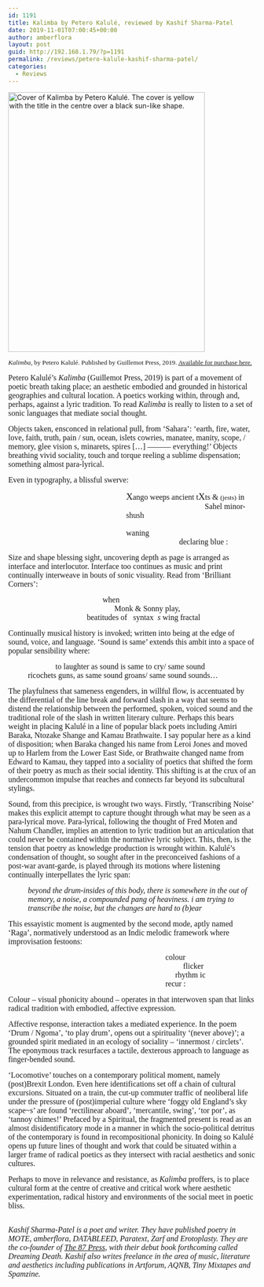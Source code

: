 ```yaml
---
id: 1191
title: Kalimba by Petero Kalulé, reviewed by Kashif Sharma-Patel
date: 2019-11-01T07:00:45+00:00
author: amberflora
layout: post
guid: http://192.168.1.79/?p=1191
permalink: /reviews/petero-kalule-kashif-sharma-patel/
categories:
  - Reviews
---
```

<img loading="lazy" class="aligncenter wp-image-1194" src="http://amberflora.com/wp-content/uploads/2019/11/Kalimbacoverweb.jpg" alt="Cover of Kalimba by Petero Kalulé. The cover is yellow with the title in the centre over a black sun-like shape." width="400" height="529" srcset="https://www.amberflora.com/wp-content/uploads/2019/11/Kalimbacoverweb.jpg 1500w, https://www.amberflora.com/wp-content/uploads/2019/11/Kalimbacoverweb-227x300.jpg 227w, https://www.amberflora.com/wp-content/uploads/2019/11/Kalimbacoverweb-768x1015.jpg 768w, https://www.amberflora.com/wp-content/uploads/2019/11/Kalimbacoverweb-775x1024.jpg 775w" sizes="(max-width: 400px) 100vw, 400px" />

<p style="text-align: left;">
  <span style="font-size: 10pt; font-family: georgia, palatino, serif;"><em>Kalimba</em>, by Petero Kalulé. Published by Guillemot Press, 2019. <a href="https://www.guillemotpress.co.uk/poetry/petero-kalul">Available for purchase here.</a></span>
</p>

<span style="font-family: georgia, palatino, serif; font-size: 12pt;">Petero Kalulé’s <em>Kalimba</em> (Guillemot Press, 2019) is part of a movement of poetic breath taking place; an aesthetic embodied and grounded in historical geographies and cultural location. A poetics working within, through and, perhaps, against a lyric tradition. To read <em>Kalimba</em> is really to listen to a set of sonic languages that mediate social thought.</span>

<span style="font-family: georgia, palatino, serif; font-size: 12pt;">Objects taken, ensconced in relational pull, from ‘Sahara’: ‘earth, fire, water, love, faith, truth, pain / sun, ocean, islets cowries, manatee, manity, scope, / memory, glee vision s, minarets, spires [&#8230;] –––––– everything!’ Objects breathing vivid sociality, touch and torque reeling a sublime dispensation; something almost para-lyrical.</span>

<span style="font-family: georgia, palatino, serif; font-size: 12pt;">Even in typography, a blissful swerve:</span>

<p style="padding-left: 240px;">
  <span style="font-family: georgia, palatino, serif; font-size: 12pt;"><span style="font-size: 14pt;">X</span>ango weeps ancient t<span style="font-size: 14pt;">X</span>ts & <span style="font-size: 10pt;">(jests)</span> in</span><br /> <span style="font-family: georgia, palatino, serif; font-size: 12pt;">&nbsp; &nbsp; &nbsp; &nbsp; &nbsp; &nbsp; &nbsp; &nbsp; &nbsp; &nbsp; &nbsp; &nbsp; &nbsp; &nbsp; &nbsp; &nbsp; &nbsp; &nbsp; &nbsp; &nbsp; Sahel minor-shush</span><br /> <span style="font-family: georgia, palatino, serif; font-size: 12pt;">&nbsp; &nbsp; &nbsp; &nbsp; &nbsp; &nbsp; &nbsp; &nbsp; &nbsp; &nbsp; &nbsp; &nbsp; &nbsp; &nbsp; &nbsp; &nbsp; &nbsp; &nbsp; &nbsp; &nbsp; &nbsp; &nbsp; &nbsp; &nbsp; &nbsp; &nbsp; &nbsp; &nbsp; &nbsp; &nbsp; &nbsp; &nbsp; &nbsp; waning</span><br /> <span style="font-family: georgia, palatino, serif; font-size: 12pt;">&nbsp; &nbsp; &nbsp; &nbsp; &nbsp; &nbsp; &nbsp; &nbsp; &nbsp; &nbsp; &nbsp; &nbsp; &nbsp; &nbsp;declaring blue :</span>
</p>

<span style="font-family: georgia, palatino, serif; font-size: 12pt;">Size and shape blessing sight, uncovering depth as page is arranged as interface and interlocutor. Interface too continues as music and print continually interweave in bouts of sonic visuality. Read from ‘Brilliant Corners’:</span>

<p style="padding-left: 160px;">
  <span style="font-family: georgia, palatino, serif; font-size: 12pt;">&nbsp; &nbsp; &nbsp; &nbsp; when</span><br /> <span style="font-family: georgia, palatino, serif; font-size: 12pt;">&nbsp; &nbsp; &nbsp; &nbsp; &nbsp; &nbsp; &nbsp; Monk & Sonny play,</span><br /> <span style="font-family: georgia, palatino, serif; font-size: 12pt;">beatitudes of &nbsp; syntax &nbsp;<em>s</em> wing fractal</span>
</p>

<span style="font-family: georgia, palatino, serif; font-size: 12pt;">Continually musical history is invoked; written into being at the edge of sound, voice, and language. ‘Sound is same’ extends this ambit into a space of popular sensibility where:</span>

<p style="padding-left: 40px;">
  <span style="font-family: georgia, palatino, serif; font-size: 12pt;">&nbsp; &nbsp; &nbsp; &nbsp; &nbsp; &nbsp; &nbsp; to laughter as sound is same to cry/ same sound</span><br /> <span style="font-family: georgia, palatino, serif; font-size: 12pt;">ricochets guns, as same sound groans/ same sound sounds…</span>
</p>

<span style="font-family: georgia, palatino, serif; font-size: 12pt;">The playfulness that sameness engenders, in willful flow, is accentuated by the differential of the line break and forward slash in a way that seems to distend the relationship between the performed, spoken, voiced sound and the traditional role of the slash in written literary culture. Perhaps this bears weight in placing Kalulé in a line of popular black poets including Amiri Baraka, Ntozake Shange and Kamau Brathwaite. I say popular here as a kind of disposition; when Baraka changed his name from Leroi Jones and moved up to Harlem from the Lower East Side, or Brathwaite changed name from Edward to Kamau, they tapped into a sociality of poetics that shifted the form of their poetry as much as their social identity. This shifting is at the crux of an undercommon impulse that reaches and connects far beyond its subcultural stylings.</span>

<span style="font-family: georgia, palatino, serif; font-size: 12pt;">Sound, from this precipice, is wrought two ways. Firstly, ‘Transcribing Noise’ makes this explicit attempt to capture thought through what may be seen as a para-lyrical move. Para-lyrical, following the thought of Fred Moten and Nahum Chandler, implies an attention to lyric tradition but an articulation that could never be contained within the normative lyric subject. This, then, is the tension that poetry as knowledge production is wrought within. Kalulé’s condensation of thought, so sought after in the preconceived fashions of a post-war avant-garde, is played through its motions where listening continually interpellates the lyric span:</span>

<p style="padding-left: 40px;">
  <span style="font-family: georgia, palatino, serif; font-size: 12pt;"><em>beyond the drum-insides of this body, there is somewhere in the out of memory, a noise, a compounded pang of heaviness. i am trying to transcribe the noise, but the changes are hard to (b)ear</em></span>
</p>

<span style="font-family: georgia, palatino, serif; font-size: 12pt;">This essayistic moment is augmented by the second mode, aptly named ‘Raga’, normatively understood as an Indic melodic framework where improvisation festoons:</span>

<p style="padding-left: 320px;">
  <span style="font-family: georgia, palatino, serif; font-size: 12pt;">colour</span><br /> <span style="font-family: georgia, palatino, serif; font-size: 12pt;">&nbsp; &nbsp; &nbsp; &nbsp; &nbsp;flicker</span><br /> <span style="font-family: georgia, palatino, serif; font-size: 12pt;">&nbsp; &nbsp; &nbsp;rhythm ic</span><br /> <span style="font-family: georgia, palatino, serif; font-size: 12pt;">recur :</span>
</p>

<span style="font-family: georgia, palatino, serif; font-size: 12pt;">Colour – visual phonicity abound – operates in that interwoven span that links radical tradition with embodied, affective expression.</span>

<span style="font-family: georgia, palatino, serif; font-size: 12pt;">Affective response, interaction takes a mediated experience. In the poem ‘Drum / Ngoma’, ‘to play drum’, opens out a spirituality ‘(never above)’; a grounded spirit mediated in an ecology of sociality – ‘innermost / circlets’. The eponymous track resurfaces a tactile, dexterous approach to language as finger-bended sound.</span>

<span style="font-family: georgia, palatino, serif; font-size: 12pt;">‘Locomotive’ touches on a contemporary political moment, namely (post)Brexit London. Even here identifications set off a chain of cultural excursions. Situated on a train, the cut-up commuter traffic of neoliberal life under the pressure of (post)imperial culture where ‘foggy old England’s sky scape~s’ are found ‘rectilinear aboard’, ‘mercantile, swing’, ‘tor por’, as ‘tannoy chimes!’ Prefaced by a Spiritual, the fragmented present is read as an almost disidentificatory mode in a manner in which the socio-political detritus of the contemporary is found in recompositional phonicity. In doing so Kalulé opens up future lines of thought and work that could be situated within a larger frame of radical poetics as they intersect with racial aesthetics and sonic cultures.</span>

<span style="font-family: georgia, palatino, serif; font-size: 12pt;">Perhaps to move in relevance and resistance, as <em>Kalimba</em> proffers, is to place cultural form at the centre of creative and critical work where aesthetic experimentation, radical history and environments of the social meet in poetic bliss.</span>

<span style="font-size: 12pt; font-family: georgia, palatino, serif;"></span>  
<span style="font-size: 12pt; font-family: georgia, palatino, serif;"><em>Kashif Sharma-Patel is a poet and writer. They have published poetry in MOTE, amberflora, DATABLEED, Paratext, Zarf and Erotoplasty. They are the co-founder of <a href="https://www.the87press.com" target="_blank" rel="noopener noreferrer">The 87 Press</a>, with their debut book forthcoming called Dreaming Death. Kashif also writes freelance in the area of music, literature and aesthetics including publications in Artforum, AQNB, Tiny Mixtapes and Spamzine.</em></span>